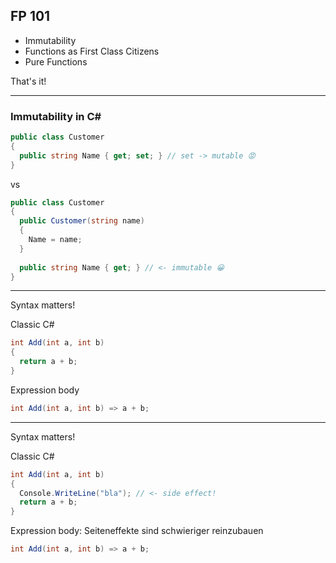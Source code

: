 ## FP 101

- Immutability
- Functions as First Class Citizens
- Pure Functions

That's it!

---

### Immutability in C# #

```csharp
public class Customer
{
  public string Name { get; set; } // set -> mutable 😡
}
```

vs

```csharp
public class Customer
{
  public Customer(string name)
  {
    Name = name;
  }
  
  public string Name { get; } // <- immutable 😀
}
```

---

Syntax matters!

Classic C#

```csharp
int Add(int a, int b)
{
  return a + b;
}
```

Expression body

```csharp
int Add(int a, int b) => a + b;
```

---

Syntax matters!

Classic C#

```csharp
int Add(int a, int b)
{
  Console.WriteLine("bla"); // <- side effect!
  return a + b;
}
```

Expression body: Seiteneffekte sind schwieriger reinzubauen

```csharp
int Add(int a, int b) => a + b;
```

